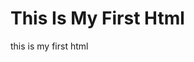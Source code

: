 
<html>
  <head>
    <h1>This Is My First Html</h1>
    <body>
      <font bgcolor="red">
        this is my first html
  </head>
</html>
